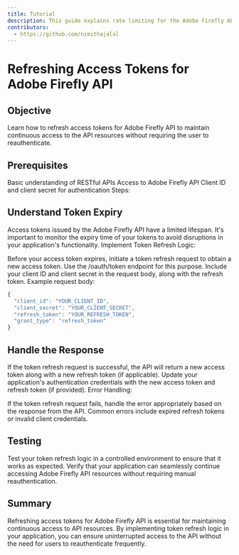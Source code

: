 ```yaml
---
title: Tutorial
description: This guide explains rate limiting for the Adobe Firefly API.
contributors:
  - https://github.com/nimithajalal
---
```


# Refreshing Access Tokens for Adobe Firefly API

## Objective

Learn how to refresh access tokens for Adobe Firefly API to maintain continuous access to the API resources without requiring the user to reauthenticate.

## Prerequisites

Basic understanding of RESTful APIs
Access to Adobe Firefly API
Client ID and client secret for authentication
Steps:

## Understand Token Expiry

Access tokens issued by the Adobe Firefly API have a limited lifespan. It's important to monitor the expiry time of your tokens to avoid disruptions in your application's functionality.
Implement Token Refresh Logic:

Before your access token expires, initiate a token refresh request to obtain a new access token. Use the /oauth/token endpoint for this purpose.
Include your client ID and client secret in the request body, along with the refresh token.
Example request body:
```js
{
  "client_id": "YOUR_CLIENT_ID",
  "client_secret": "YOUR_CLIENT_SECRET",
  "refresh_token": "YOUR_REFRESH_TOKEN",
  "grant_type": "refresh_token"
}
```

## Handle the Response

If the token refresh request is successful, the API will return a new access token along with a new refresh token (if applicable).
Update your application's authentication credentials with the new access token and refresh token (if provided).
Error Handling:

If the token refresh request fails, handle the error appropriately based on the response from the API.
Common errors include expired refresh tokens or invalid client credentials.

## Testing

Test your token refresh logic in a controlled environment to ensure that it works as expected.
Verify that your application can seamlessly continue accessing Adobe Firefly API resources without requiring manual reauthentication.

## Summary

Refreshing access tokens for Adobe Firefly API is essential for maintaining continuous access to API resources. By implementing token refresh logic in your application, you can ensure uninterrupted access to the API without the need for users to reauthenticate frequently.
